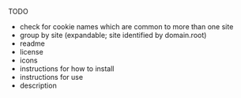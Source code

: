 TODO
- check for cookie names which are common to more than one site
- group by site (expandable; site identified by domain.root)
- readme
- license
- icons
- instructions for how to install
- instructions for use
- description
